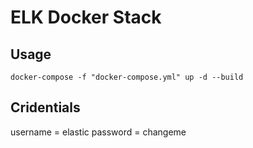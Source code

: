 # ELK Docker Stack 

## Usage 
```
docker-compose -f "docker-compose.yml" up -d --build
```
## Cridentials 
username = elastic
password = changeme
